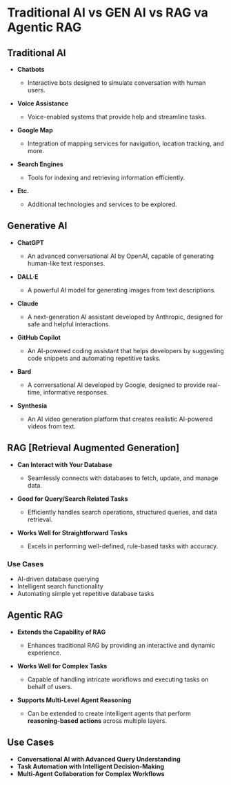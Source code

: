 # Traditional AI vs GEN AI vs RAG va Agentic RAG

## Traditional AI

- **Chatbots**
  - Interactive bots designed to simulate conversation with human users.
  
- **Voice Assistance**
  - Voice-enabled systems that provide help and streamline tasks.
  
- **Google Map**
  - Integration of mapping services for navigation, location tracking, and more.
  
- **Search Engines**
  - Tools for indexing and retrieving information efficiently.
  
- **Etc.**
  - Additional technologies and services to be explored.
 
## Generative AI

- **ChatGPT**  
  - An advanced conversational AI by OpenAI, capable of generating human-like text responses.  

- **DALL·E**  
  - A powerful AI model for generating images from text descriptions.  

- **Claude**  
  - A next-generation AI assistant developed by Anthropic, designed for safe and helpful interactions.  

- **GitHub Copilot**  
  - An AI-powered coding assistant that helps developers by suggesting code snippets and automating repetitive tasks.  

- **Bard**  
  - A conversational AI developed by Google, designed to provide real-time, informative responses.  

- **Synthesia**  
  - An AI video generation platform that creates realistic AI-powered videos from text.  

## RAG [Retrieval Augmented Generation]
- **Can Interact with Your Database**  
  - Seamlessly connects with databases to fetch, update, and manage data.  

- **Good for Query/Search Related Tasks**  
  - Efficiently handles search operations, structured queries, and data retrieval.  

- **Works Well for Straightforward Tasks**  
  - Excels in performing well-defined, rule-based tasks with accuracy.  

### Use Cases  

- AI-driven database querying  
- Intelligent search functionality  
- Automating simple yet repetitive database tasks

## Agentic RAG
- **Extends the Capability of RAG**  
  - Enhances traditional RAG by providing an interactive and dynamic experience.  

- **Works Well for Complex Tasks**  
  - Capable of handling intricate workflows and executing tasks on behalf of users.  

- **Supports Multi-Level Agent Reasoning**  
  - Can be extended to create intelligent agents that perform **reasoning-based actions** across multiple layers.

## Use Cases  

- **Conversational AI with Advanced Query Understanding**  
- **Task Automation with Intelligent Decision-Making**  
- **Multi-Agent Collaboration for Complex Workflows**  
